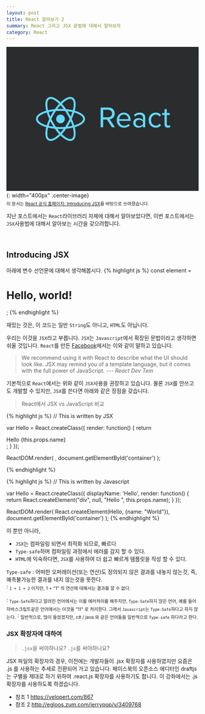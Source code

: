 ```yaml
---
layout: post
title: React 알아보기 2
summary: React 그리고 JSX 문법에 대해서 알아보자
category: React
---
```


![React Logo](/asset/img/react/React_logo.png){: width="400px" .center-image}
<br>
<sub>이 문서는 [React 공식 홈페이지: Introducing JSX](https://facebook.github.io/react/docs/introducing-jsx.html)를 바탕으로 쓰여졌습니다.</sub>

지난 포스트에서는 `React`라이브러리 자체에 대해서 알아보았다면, 이번 포스트에서는 `JSX`사용법에 대해서 알아보는 시간을 갖으려합니다.

<br>

## Introducing JSX
아래에 변수 선언문에 대해서 생각해봅시다.
{% highlight js %}
const element = <h1>Hello, world!</h1>;
{% endhighlight %}

재밌는 것은, 이 코드는 일반 `String`도 아니고, `HTML`도 아닙니다.

우리는 이것을 `JSX`라고 부릅니다. `JSX`는 `Javascript`에서 확장된 문법이라고 생각하면 쉬울 것입니다. `React`를 만든 [Facebook](http://fb.com)에서는 이와 같이 말하고 있습니다.

> We recommend using it with React to describe what the UI should look like. JSX may remind you of a template language, but it comes with the full power of JavaScript. _--- React Dev Tem_

기본적으로 `React`에서는 위와 같이 `JSX`사용을 권장하고 있습니다. 물론 `JSX`를 안쓰고도 개발할 수 있지만, `JSX`를 쓴다면 아래와 같은 장점을 갖습니다.

> React에서 JSX vs JavaScript 비교

{% highlight js %}
// This is written by JSX

var Hello = React.createClass({
  render: function() {
    return <div>Hello {this.props.name}</div>;
  }
});

ReactDOM.render(
  <Hello name="World" />,
  document.getElementById('container')
);

{% endhighlight %}

{% highlight js %}
// This is written by Javascript

var Hello = React.createClass({
  displayName: 'Hello',
  render: function() {
    return React.createElement("div", null, "Hello ", this.props.name);
  }
});

ReactDOM.render(
  React.createElement(Hello, {name: "World"}),
  document.getElementById('container')
);
{% endhighlight %}

이 뿐만 아니라,

* `JSX`는 컴파일링 되면서 최적화 되므로, 빠르다
* `Type-safe`하며 컴파일링 과정에서 에러를 감지 할 수 있다.
* `HTML`에 익숙하다면, `JSX`를 사용하여 더 쉽고 빠르게 템플릿을 작성 할 수 있다.

`Type-safe`
: 어떠한 오퍼레이션(또는 연산)도 정의되지 않은 결과를 내놓지 않는것, 즉, 예측불가능한 결과를 내지 않는것을 뜻한다.<br>
: <sub>`1 + 1 = 2` 이지만, 1 + "1" 의 연산에 대해서는 결과를 알 수 없다.</sub>

: <sub>`Type-Safe`하다고 알려진 언어에서는 이를 에러처리를 해주지만,
`Type-Safe`하지 않은 언어, 예를 들어 자바스크립트같은 언어에서는 이것을 "11" 로 처리한다.
그래서 `Javascript`는 `Type-Safe`하다고 하지 않는다.</sub>
: <sub>일반적으로, 많이 들었겠지만, c# / java 와 같은 언어들을 일반적으로 `Type-safe` 하다라고 한다.</sub>



### JSX 확장자에 대하여
> `.jsx`을 써야하나요? `.js`를 써야하나요?

JSX 파일의 확장자의 경우, 이전에는 개발자들이 .jsx 확장자를 사용하였지만 요즘은 .js 를 사용하는 추세로 전환되어 가고 있습니다. 페이스북의 오픈소스 에디터인 draftjs 는 구별을 제대로 하기 위하여 .react.js 확장자를 사용하기도 합니다. 이 강좌에서는 .js 확장자를 사용하도록 하겠습니다.

* 참조 1 <https://velopert.com/867>
* 참조 2 <http://egloos.zum.com/jerrypop/v/3409768>
